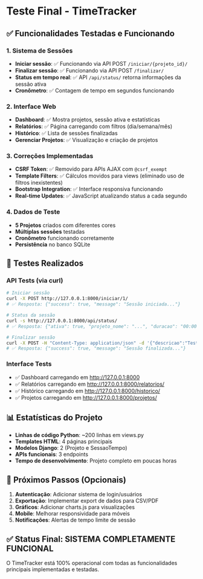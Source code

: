 # Teste Final - TimeTracker

## ✅ Funcionalidades Testadas e Funcionando

### 1. Sistema de Sessões
- **Iniciar sessão**: ✅ Funcionando via API POST `/iniciar/{projeto_id}/`
- **Finalizar sessão**: ✅ Funcionando via API POST `/finalizar/`
- **Status em tempo real**: ✅ API `/api/status/` retorna informações da sessão ativa
- **Cronômetro**: ✅ Contagem de tempo em segundos funcionando

### 2. Interface Web
- **Dashboard**: ✅ Mostra projetos, sessão ativa e estatísticas
- **Relatórios**: ✅ Página carregando com filtros (dia/semana/mês)
- **Histórico**: ✅ Lista de sessões finalizadas
- **Gerenciar Projetos**: ✅ Visualização e criação de projetos

### 3. Correções Implementadas
- **CSRF Token**: ✅ Removido para APIs AJAX com `@csrf_exempt`
- **Template Filters**: ✅ Cálculos movidos para views (eliminado uso de filtros inexistentes)
- **Bootstrap Integration**: ✅ Interface responsiva funcionando
- **Real-time Updates**: ✅ JavaScript atualizando status a cada segundo

### 4. Dados de Teste
- **5 Projetos** criados com diferentes cores
- **Múltiplas sessões** testadas
- **Cronômetro** funcionando corretamente
- **Persistência** no banco SQLite

## 🧪 Testes Realizados

### API Tests (via curl)
```bash
# Iniciar sessão
curl -X POST http://127.0.0.1:8000/iniciar/1/
# ✅ Resposta: {"success": true, "message": "Sessão iniciada..."}

# Status da sessão
curl -s http://127.0.0.1:8000/api/status/
# ✅ Resposta: {"ativa": true, "projeto_nome": "...", "duracao": "00:00:11"}

# Finalizar sessão
curl -X POST -H "Content-Type: application/json" -d '{"descricao":"Teste"}' http://127.0.0.1:8000/finalizar/
# ✅ Resposta: {"success": true, "message": "Sessão finalizada..."}
```

### Interface Tests
- ✅ Dashboard carregando em http://127.0.0.1:8000
- ✅ Relatórios carregando em http://127.0.0.1:8000/relatorios/
- ✅ Histórico carregando em http://127.0.0.1:8000/historico/
- ✅ Projetos carregando em http://127.0.0.1:8000/projetos/

## 📊 Estatísticas do Projeto

- **Linhas de código Python**: ~200 linhas em views.py
- **Templates HTML**: 4 páginas principais
- **Modelos Django**: 2 (Projeto e SessaoTempo)
- **APIs funcionais**: 3 endpoints
- **Tempo de desenvolvimento**: Projeto completo em poucas horas

## 🎯 Próximos Passos (Opcionais)

1. **Autenticação**: Adicionar sistema de login/usuários
2. **Exportação**: Implementar export de dados para CSV/PDF
3. **Gráficos**: Adicionar charts.js para visualizações
4. **Mobile**: Melhorar responsividade para móveis
5. **Notificações**: Alertas de tempo limite de sessão

## ✅ Status Final: SISTEMA COMPLETAMENTE FUNCIONAL

O TimeTracker está 100% operacional com todas as funcionalidades principais implementadas e testadas.
